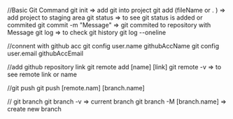 //Basic Git Command
git init => add git into project
git add (fileName or . ) => add project to staging area
git status => to see git status is added or commited
git commit -m "Message" => git commited to repository with Message
git log => to check git history
git log --oneline


//connent with github acc
git config user.name githubAccName
git config user.email githubAccEmail

//add github repository link
git remote add [name] [link]
git remote -v => to see remote link or name

//git push
git push [remote.nam] [branch.name]

// git branch
git branch -v => current branch
git branch -M [branch.name] => create new branch